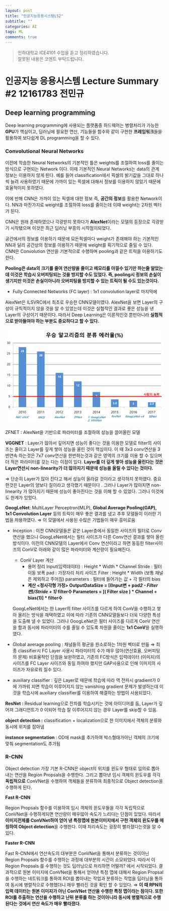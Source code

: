 ```yaml
---
layout: post
title: "인공지능응용시스템LS2"
subtitle: ""
categories: AI
tags: ML
comments: true  
---  
```

>인하대학교 ICE4101 수업을 듣고 정리하였습니다.  
>잘못된 내용은 코멘트 부탁드립니다.

# 인공지능 응용시스템 Lecture Summary #2  12161783 전민규

## Deep learning programming

Deep learning programming에 사용되는 플랫폼중 하드웨어는 병렬처리가 가능한 **GPU**가 핵심이고, 
딥러닝에 필요한 연산, 기능들을 함수와 같이 구현한 **프레임워크**들을 활용하여 보다쉽게 DL programming을 할 수 있다.

### Convolutional Neural Networks

이전에 학습한 Neural Networks의 기본적인 틀은 weights를 조절하여 loss를 줄이는 방식으로 구현되는 Network 이다.
이때 기본적인 Neural Networks는 data의 관계 정보는 이용하지 않게 된다. 예를 들어 classification에서 픽셀의 밝기값을 그대로 하나씩 늘려 사용하였기 때문에 가까이 있는 픽셀에 대해서 정보를 이용하지 않았기 때문에 효율적이지 못하였다. 

이에 반해 CNN은 가까이 있는 픽셀에 대한 정보 즉, **공간의 정보**를 활용한 Network이다. NN과 마찬가지로 weight를 조절하여 loss를 줄이는데 이때 weight는 2차원 벡터가 된다.

CNN은 원래 존재하였으나 각광받지 못하다가 **AlexNet**이라는 모델의 등장으로 각광받기 시작됐으며 이것은 최근 딥러닝 부흥의 시작점이되었다.

공간에서의 정보를 이용하기 때문에 모든픽셀마다 weight가 존재해야 하는 기본적인 NN과 달리 공간상의 정보를 이용하기 때문에 weight를 획기적으로 줄일 수 있다. CNN은 Convolution 연산을 기본적으로 수행하며 pooling과 같은 트릭을 이용하기도 한다. 

**Pooling은 data의 크기를 줄여 연산량을 줄이고 메모리를 아낄수 있기만 하는줄 알았는데 이것은 학습시 오버피팅되는 것을 방지할 수도 있었다. 즉, pooling시 정보의 손실이 생기지만 이것은 손실이아니라 오버피팅을 방지할 수 있는 트릭이 될 수도 있는것이다.** 

- Fully Connected Networks (FC layer) : 1x1 convolution layer로 마지막에

AlexNet은 ILSVRC에서 최초로 우승한 CNN모델이였다. AlexNet을 보면 Layer의 구성이 규칙적이지 않을 것을 알 수 있었는데 이것은 실험적인 결과로 좋은 성능을 낸 Layer의 구성이기 때문이다. 따라서 Deep Learning은 이론적인것 뿐만아니라 **실험적으로 받아들여야 하는 부분도 중요하다고 할 수 있다.**  

![/assets/img/post_img/2021-04-21-AI-ML-AILS2/Untitled.png](/assets/img/post_img/2021-04-21-AI-ML-AILS2/Untitled.png)

ZFNET : AlexNet을 기반으로 파라미터를 조절하여 성능을 끌어올린 모델

**VGGNET** : Layer가 많아서 깊어지면 성능이 좋다는 것을 이용한 모델로 filter의 사이즈는 줄이고 Layer를 깊게 쌓아 성능을 올린 것이 핵심이다.
이 때 3x3 conv연산을 3번연속 하는것은 7x7 conv연산을 한번하는것과 같은 영역의 크기를 이용 할 수 있으며 더 적은 파라미터를 갖는 다는 이점이 있다.
**Layer를 더 깊게 쌓아 성능을 올린다는 것은 Layer연산시 non-linearity가 더 많아지기 때문에 성능을 올릴 수 있다는 것이다.**

⇒ 단순히 Layer가 많아 진다고 해서 성능이 올라갈 것이라고 생각하지 못하였다. 중요한것은 Layer의 양보다 질이라고 생각했기 때문이다 . 그러나 Layer가 많아지면 non-linearity 가 많아지기 때문에 성능이 좋아진다는 것을 이해 할 수 있었다. 그러나 이것에도 한계가 있었다.

**GoogLeNet**:  MultiLayer Perceptron(MLP), **Global Average Pooling(GAP), 1x1 Convolution Layer** 등의 트릭이 매우 좋은 결과를 냈고 추후 모델들이 이러한 기법을 차용하였다.
⇒ 이 모델에서 사용된 수많은 기법들이 매우 흥미로움 

- Inception : 이전 CNN모델들은 같은 Layer층에서 동일한 사이즈의 필터로 Conv연산을 했으나 GoogLeNet에서는 필터 사이즈가 다른 Conv연산 결과를 쌓아 올린 방식이다.
이전의 CNN모델의 Layer에서 Conv 연산이라고 하면 동등한 filter사이즈의 ConV로 아래와 같이 많은 파라미터와 계산량이 필요해진다.
    - ConV Layer 계산
        - 용어 정리
        Input(입력데이터) : Height * Width * Channel
        Stride : 필터이동 보폭
        pad : 가장자리 처리 사이즈
        Filter : Height * Width (보통 채널은 제외하고 주어짐)
        parameters : 필터에 들어가는 값 + 각 필터의 bias
        - **계산
        <정사각형 가정>
        OutputDataSize = [(Input변 + pad*2 - Filter변)/Stride + 1]* filter수 
        Parameters = [( Filter size ) * Channel + bias(1)] * filter수**

    GoogLeNet에서는 한 Layer의 filter 사이즈를 다르게 하여 ConV을 수행하고 쌓아 올리는 방식을 채택하였고 이에 따라 기존의 CNN모델들보다 더욱 다양한 특성을 도출해 낼 수 있었다. 그러나 GoogLeNet은 필터 사이즈를 다르게 ConV 연산을 함과 동시에 파라미터의 수를 줄일 수 있도록 차원을 줄이는 **1x1 ConV**을 실행하였다.

- Global average pooling : 채널들의 평균을 원소로하는 1차원 벡터로 만듦
⇒ 최종 classifier시 FC Layer 사용시 파라미터의 수가 매우 많아(연산효율, 오버피팅의 문제) 비효율적인 단점을 보완하였고, 기존의 FC방식은 입력데이터 (이미지)의 사이즈를 FC Layer 사이즈와 동일 하여야 했지만 GAP사용으로 인해 이미지의 사이즈가 자유로워 질수 있다.
- auxiliary classifier : 깊은 Layer로 때문에 학습에 따라 역 전파시 gradient가 0에 가까워 지면 학습이 이루어지지 않는 vanishing gradient 문제가 발생하는데 이것을 학습시에 auxiliary classifier를 이용하여 해결하는 방법이 사용되었다.

**ResNet :** Residual learning으로 잔차를 학습시키는 것에 아이디어를 둠, Layer가 깊어져 그래디언트가 0 이되어 학습 잘 이루어지지 않는 경우 Layer를 skip할 수 있음.

**object detection :** classification + localization으로 한 이미지에서 객체의 분류와 동시에 위치를 잡아냄

**instance segmentation** : OD에 mask를 추가하여 박스형태가아닌 객체의 크기에 맞춰 segmentation도 추가됨

### R-CNN

Object detection 가장 기본 R-CNN은 object의 위치를 윈도우 형태로 임의로 뽑아 내는 연산을 Region Propsals을 수행한다. 그리고 뽑아낸 임시 객체의 윈도우를 각각 **독립적으로** ConVNet을 수행하여 객체들을 분류하여 최종적으로 Object detection을 수행하게 된다.

**Fast R-CNN**

Region Propsals 함수를 이용하여 임시 객체의 윈도우들을 각각 독립적으로 ConVNet을 수행하게되면 연산량이 매우많아 속도가 느리다는 단점이 있었다. 따라서 **이미지전체를 ConVNet하여 얻어 낸 특정맵에 원본이미지에서 구한 객체의 윈도우를 매칭하여 Object detection**을 수행한다. 이때 처리속도는 굉장히 빨라졌다는것을 알 수 있다.

**Faster R-CNN**

Fast R-CNN에서 연산속도의 대부분은 ConVNet을 통해서 분류하는 것이아닌 Region Propsals 함수를 수행하는 과정에 대부분의 시간이 소모되었다. 따라서 이 Region Propsals 를 수행하는 것도 딥러닝으로 처리하면 어떨까? 에서 시작되었다. 결과적으로 원본 이미지에 ConVNet을 통해서 얻어낸 특정 맵에 대해서 Region Propsal을 수행하는 네트워크를 통하여 ROI를 뽑아내는 작업과 분류하는 작업을 딥러닝을 통하여 동시에 병렬적으로 수행했더니 매우 빨라진 것을 확인 할 수 있었다.
⇒ **이 때 RPN의 입력 데이터는 원본 이미지가 아닌 ConVNet 연산을 수행한 특정 맵이라는 점이다. 또한 ROI를 추출하는 연산을 수행하고 난뒤 분류를 하는 것이아니라 동시에 병렬적으로 수행된다는 것에서 연산 속도가 매우 빨라졌다.**
